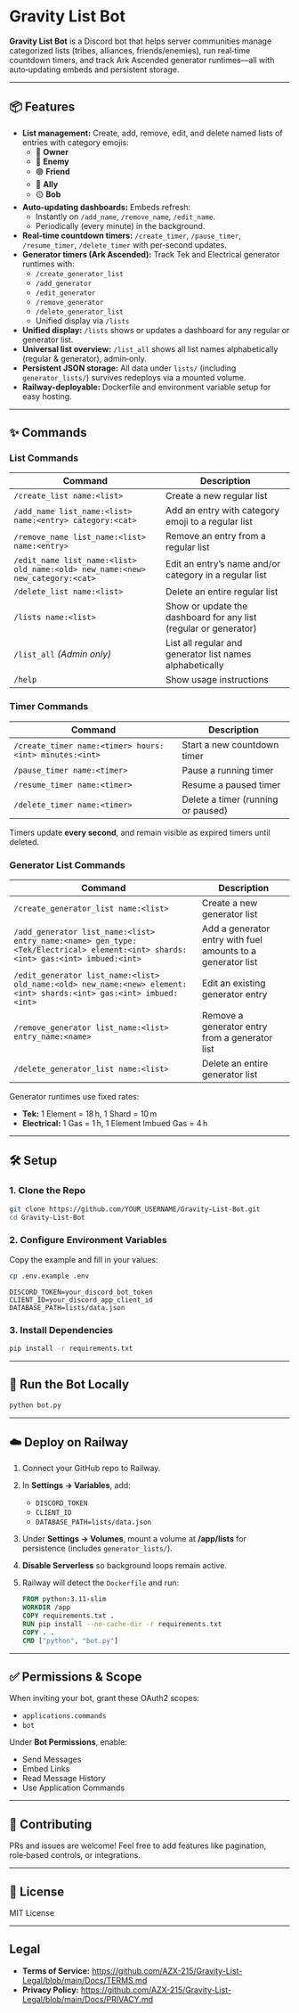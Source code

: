 
# Gravity List Bot

**Gravity List Bot** is a Discord bot that helps server communities manage categorized lists (tribes, alliances, friends/enemies), run real‑time countdown timers, and track Ark Ascended generator runtimes—all with auto‑updating embeds and persistent storage.

---

## 📦 Features

- **List management:** Create, add, remove, edit, and delete named lists of entries with category emojis:
  - 👑 **Owner**
  - 🔴 **Enemy**
  - 🟢 **Friend**
  - 🔵 **Ally**
  - 🟡 **Bob**
- **Auto‑updating dashboards:** Embeds refresh:
  - Instantly on `/add_name`, `/remove_name`, `/edit_name`.
  - Periodically (every minute) in the background.
- **Real‑time countdown timers:** `/create_timer`, `/pause_timer`, `/resume_timer`, `/delete_timer` with per‑second updates.
- **Generator timers (Ark Ascended):** Track Tek and Electrical generator runtimes with:
  - `/create_generator_list`
  - `/add_generator`
  - `/edit_generator`
  - `/remove_generator`
  - `/delete_generator_list`
  - Unified display via `/lists`
- **Unified display:** `/lists` shows or updates a dashboard for any regular or generator list.
- **Universal list overview:** `/list_all` shows all list names alphabetically (regular & generator), admin‑only.
- **Persistent JSON storage:** All data under `lists/` (including `generator_lists/`) survives redeploys via a mounted volume.
- **Railway‑deployable:** Dockerfile and environment variable setup for easy hosting.

---

## ✨ Commands

### List Commands

| Command                                                                 | Description                                          |
|-------------------------------------------------------------------------|------------------------------------------------------|
| `/create_list name:<list>`                                              | Create a new regular list                            |
| `/add_name list_name:<list> name:<entry> category:<cat>`               | Add an entry with category emoji to a regular list   |
| `/remove_name list_name:<list> name:<entry>`                           | Remove an entry from a regular list                  |
| `/edit_name list_name:<list> old_name:<old> new_name:<new> new_category:<cat>` | Edit an entry’s name and/or category in a regular list |
| `/delete_list name:<list>`                                              | Delete an entire regular list                        |
| `/lists name:<list>`                                                    | Show or update the dashboard for any list (regular or generator) |
| `/list_all` _(Admin only)_                                              | List all regular and generator list names alphabetically |
| `/help`                                                                 | Show usage instructions                              |

### Timer Commands

| Command                                                      | Description                                   |
|--------------------------------------------------------------|-----------------------------------------------|
| `/create_timer name:<timer> hours:<int> minutes:<int>`       | Start a new countdown timer                   |
| `/pause_timer name:<timer>`                                  | Pause a running timer                         |
| `/resume_timer name:<timer>`                                 | Resume a paused timer                         |
| `/delete_timer name:<timer>`                                 | Delete a timer (running or paused)            |

Timers update **every second**, and remain visible as expired timers until deleted.

### Generator List Commands

| Command                                                                                                                           | Description                                                      |
|-----------------------------------------------------------------------------------------------------------------------------------|------------------------------------------------------------------|
| `/create_generator_list name:<list>`                                                                                              | Create a new generator list                                      |
| `/add_generator list_name:<list> entry_name:<name> gen_type:<Tek/Electrical> element:<int> shards:<int> gas:<int> imbued:<int>`  | Add a generator entry with fuel amounts to a generator list      |
| `/edit_generator list_name:<list> old_name:<old> new_name:<new> element:<int> shards:<int> gas:<int> imbued:<int>`                | Edit an existing generator entry                                 |
| `/remove_generator list_name:<list> entry_name:<name>`                                                                            | Remove a generator entry from a generator list                   |
| `/delete_generator_list name:<list>`                                                                                              | Delete an entire generator list                                  |

Generator runtimes use fixed rates:
- **Tek:** 1 Element = 18 h, 1 Shard = 10 m
- **Electrical:** 1 Gas = 1 h, 1 Element Imbued Gas = 4 h

---

## 🛠️ Setup

### 1. Clone the Repo

```bash
git clone https://github.com/YOUR_USERNAME/Gravity-List-Bot.git
cd Gravity-List-Bot
```

### 2. Configure Environment Variables

Copy the example and fill in your values:

```bash
cp .env.example .env
```

```
DISCORD_TOKEN=your_discord_bot_token
CLIENT_ID=your_discord_app_client_id
DATABASE_PATH=lists/data.json
```

### 3. Install Dependencies

```bash
pip install -r requirements.txt
```

---

## 🚀 Run the Bot Locally

```bash
python bot.py
```

---

## ☁️ Deploy on Railway

1. Connect your GitHub repo to Railway.
2. In **Settings → Variables**, add:
   - `DISCORD_TOKEN`
   - `CLIENT_ID`
   - `DATABASE_PATH=lists/data.json`
3. Under **Settings → Volumes**, mount a volume at **/app/lists** for persistence (includes `generator_lists/`).
4. **Disable Serverless** so background loops remain active.
5. Railway will detect the `Dockerfile` and run:

   ```dockerfile
   FROM python:3.11-slim
   WORKDIR /app
   COPY requirements.txt .
   RUN pip install --no-cache-dir -r requirements.txt
   COPY . .
   CMD ["python", "bot.py"]
   ```

---

## ✅ Permissions & Scope

When inviting your bot, grant these OAuth2 scopes:

- `applications.commands`
- `bot`

Under **Bot Permissions**, enable:

- Send Messages
- Embed Links
- Read Message History
- Use Application Commands

---

## 🤝 Contributing

PRs and issues are welcome! Feel free to add features like pagination, role‑based controls, or integrations.

---

## 📜 License

MIT License

---

## Legal

- **Terms of Service:** https://github.com/AZX-215/Gravity-List-Legal/blob/main/Docs/TERMS.md
- **Privacy Policy:** https://github.com/AZX-215/Gravity-List-Legal/blob/main/Docs/PRIVACY.md
